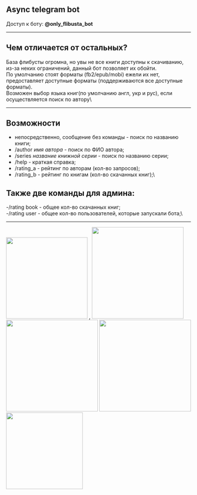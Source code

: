 Async telegram bot
-----
Доступ к боту: <b>@only_flibusta_bot</b>
_________
Чем отличается от остальных? 
---
База флибусты огромна, но увы не все книги доступны к скачиванию, из-за неких ограничений, данный бот позволяет их обойти.\
По умолчанию стоят форматы (fb2/epub/mobi) ежели их нет, предоставляет доступные форматы (поддерживаются все доступные форматы).\
Возможен выбор языка книг(по умолчанию англ, укр и рус), если осуществляется поиск по автору\
_____________
Возможности
---
- непосредственно, сообщение без команды - поиск по названию книги;
- /author <i>имя автора</i> - поиск по ФИО автора;
- /series <i>название книжной серии</i> - поиск по названию серии;
- /help - краткая справка;
- /rating_a - рейтинг по авторам (кол-во запросов);
- /rating_b - рейтинг по книгам (кол-во скачанных книг);\

Также две команды для админа:
-------
-/rating book - общее кол-во скачанных книг;\
-/rating user - общее кол-во пользователей, которые запускали бота;\
__________

<img src=screenshots/scr1.jpg width="222"/> , <img src=screenshots/scr3.jpg width="250"/>
<img src=screenshots/scr4.jpg width="250"/> 
<img src=screenshots/scr2.jpg width="250"/> <img src=screenshots/scr5.jpg width="209"/> 
